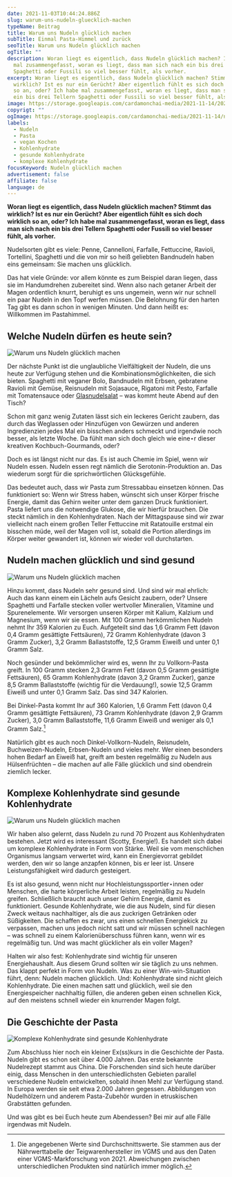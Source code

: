 ```yaml
---
date: 2021-11-03T10:44:24.886Z
slug: warum-uns-nudeln-gluecklich-machen
typeName: Beitrag
title: Warum uns Nudeln glücklich machen
subTitle: Einmal Pasta-Himmel und zurück
seoTitle: Warum uns Nudeln glücklich machen
ogTitle: ""
description: Woran liegt es eigentlich, dass Nudeln glücklich machen? Ich habe
  mal zusammengefasst, woran es liegt, dass man sich nach ein bis drei Tellern
  Spaghetti oder Fussili so viel besser fühlt, als vorher.
excerpt: Woran liegt es eigentlich, dass Nudeln glücklich machen? Stimmt das
  wirklich? Ist es nur ein Gerücht? Aber eigentlich fühlt es sich doch wirklich
  so an, oder? Ich habe mal zusammengefasst, woran es liegt, dass man sich nach
  ein bis drei Tellern Spaghetti oder Fussili so viel besser fühlt, als vorher.
image: https://storage.googleapis.com/cardamonchai-media/2021-11-14/2021-10-26-produkttest-18-nudeln-1-imagine-e8e8f8_e4d090_1024_768/640.webp
copyrigt: ""
ogImage: https://storage.googleapis.com/cardamonchai-media/2021-11-14/nudeln-uns-gluecklich-machen-fb-imagine-d8e8f8_e4cd79_1200_628/640.webp
labels:
  - Nudeln
  - Pasta
  - vegan Kochen
  - Kohlenhydrate
  - gesunde Kohlenhydrate
  - komplexe Kohlenhydrate
focusKeyword: Nudeln glücklich machen
advertisement: false
affiliate: false
language: de
---
```


**Woran liegt es eigentlich, dass Nudeln glücklich machen? Stimmt das wirklich? Ist es nur ein Gerücht? Aber eigentlich fühlt es sich doch wirklich so an, oder? Ich habe mal zusammengefasst, woran es liegt, dass man sich nach ein bis drei Tellern Spaghetti oder Fussili so viel besser fühlt, als vorher.**

Nudelsorten gibt es viele: Penne, Cannelloni, Farfalle, Fettuccine, Ravioli, Tortellini, Spaghetti und die von mir so heiß geliebten Bandnudeln haben eins gemeinsam: Sie machen uns glücklich.

Das hat viele Gründe: vor allem könnte es zum Beispiel daran liegen, dass sie im Handumdrehen zubereitet sind. Wenn also nach getaner Arbeit der Magen ordentlich knurrt, beruhigt es uns ungemein, wenn wir nur schnell ein paar Nudeln in den Topf werfen müssen. Die Belohnung für den harten Tag gibt es dann schon in wenigen Minuten. Und dann heißt es: Willkommen im Pastahimmel.

## Welche Nudeln dürfen es heute sein?

![Warum uns Nudeln glücklich machen](https://storage.googleapis.com/cardamonchai-media/2021-11-14/2021-10-26-produkttest-5-nudeln-imagine-e8d888_bf9f3d_1024_768/640.webp "Welche Nudeln dürfen es heute sein?")

Der nächste Punkt ist die unglaubliche Vielfältigkeit der Nudeln, die uns heute zur Verfügung stehen und die Kombinationsmöglichkeiten, die sich bieten. Spaghetti mit veganer Bolo, Bandnudeln mit Erbsen, gebratene Ravioli mit Gemüse, Reisnudeln mit Sojasauce, Rigatoni mit Pesto, Farfalle mit Tomatensauce oder [Glasnudelsalat](/2017/03/glasnudelsalat-mit-mango-vegan/) – was kommt heute Abend auf den Tisch?

Schon mit ganz wenig Zutaten lässt sich ein leckeres Gericht zaubern, das durch das Weglassen oder Hinzufügen von Gewürzen und anderen Ingredienzien jedes Mal ein bisschen anders schmeckt und irgendwie noch besser, als letzte Woche. Da fühlt man sich doch gleich wie eine⋆r dieser kreativen Kochbuch-Gourmands, oder?

Doch es ist längst nicht nur das. Es ist auch Chemie im Spiel, wenn wir Nudeln essen. Nudeln essen regt nämlich die Serotonin-Produktion an. Das wiederum sorgt für die sprichwörtlichen Glücksgefühle.

Das bedeutet auch, dass wir Pasta zum Stressabbau einsetzen können. Das funktioniert so: Wenn wir Stress haben, wünscht sich unser Körper frische Energie, damit das Gehirn weiter unter dem ganzen Druck funktioniert. Pasta liefert uns die notwendige Glukose, die wir hierfür brauchen. Die steckt nämlich in den Kohlenhydraten. Nach der Mittagspause sind wir zwar vielleicht nach einem großen Teller Fettuccine mit Ratatouille erstmal ein bisschen müde, weil der Magen voll ist, sobald die Portion allerdings im Körper weiter gewandert ist, können wir wieder voll durchstarten.

## Nudeln machen glücklich und sind gesund

![Warum uns Nudeln glücklich machen](https://storage.googleapis.com/cardamonchai-media/2021-11-14/2021-10-26-produkttest-28-nudeln-1-imagine-d8e8f8_cd9b5b_1024_768/640.webp "Bandnudeln mit Gemüse und Tofu")

Hinzu kommt, dass Nudeln sehr gesund sind. Und sind wir mal ehrlich: Auch das kann einem ein Lächeln aufs Gesicht zaubern, oder? Unsere Spaghetti und Farfalle stecken voller wertvoller Mineralien, Vitamine und Spurenelemente. Wir versorgen unseren Körper mit Kalium, Kalzium und Magnesium, wenn wir sie essen. Mit 100 Gramm herkömmlichen Nudeln nehmt Ihr 359 Kalorien zu Euch. Aufgeteilt sind das 1,6 Gramm Fett (davon 0,4 Gramm gesättigte Fettsäuren), 72 Gramm Kohlenhydrate (davon 3 Gramm Zucker), 3,2 Gramm Ballaststoffe, 12,5 Gramm Eiweiß und unter 0,1 Gramm Salz.

Noch gesünder und bekömmlicher wird es, wenn Ihr zu Vollkorn-Pasta greift. In 100 Gramm stecken 2,3 Gramm Fett (davon 0,5 Gramm gesättigte Fettsäuren), 65 Gramm Kohlenhydrate (davon 3,2 Gramm Zucker), ganze 8,5 Gramm Ballaststoffe (wichtig für die Verdauung!), sowie 12,5 Gramm Eiweiß und unter 0,1 Gramm Salz. Das sind 347 Kalorien.

Bei Dinkel-Pasta kommt Ihr auf 360 Kalorien, 1,6 Gramm Fett (davon 0,4 Gramm gesättigte Fettsäuren), 73 Gramm Kohlenhydrate (davon 2,9 Gramm Zucker), 3,0 Gramm Ballaststoffe, 11,6 Gramm Eiweiß und weniger als 0,1 Gramm Salz.[^1] 

Natürlich gibt es auch noch Dinkel-Vollkorn-Nudeln, Reisnudeln, Buchweizen-Nudeln, Erbsen-Nudeln und vieles mehr. Wer einen besonders hohen Bedarf an Eiweiß hat, greift am besten regelmäßig zu Nudeln aus Hülsenfrüchten – die machen auf alle Fälle glücklich und sind obendrein ziemlich lecker.

## Komplexe Kohlenhydrate sind gesunde Kohlenhydrate

![Warum uns Nudeln glücklich machen](https://storage.googleapis.com/cardamonchai-media/2021-11-14/2021-10-26-produkttest-21-nudeln-1-imagine-d8e8f8_e7d694_1024_768/640.webp "Komplexe Kohlenhydrate sind gesunde Kohlenhydrate")

Wir haben also gelernt, dass Nudeln zu rund 70 Prozent aus Kohlenhydraten bestehen. Jetzt wird es interessant (Scotty, Energie!). Es handelt sich dabei um komplexe Kohlenhydrate in Form von Stärke. Weil sie vom menschlichen Organismus langsam verwertet wird, kann ein Energievorrat gebildet werden, den wir so lange anzapfen können, bis er leer ist. Unsere Leistungsfähigkeit wird dadurch gesteigert.

Es ist also gesund, wenn nicht nur Hochleistungssportler⋆innen oder Menschen, die harte körperliche Arbeit leisten, regelmäßig zu Nudeln greifen. Schließlich braucht auch unser Gehirn Energie, damit es funktioniert. Gesunde Kohlenhydrate, wie die aus Nudeln, sind für diesen Zweck weitaus nachhaltiger, als die aus zuckrigen Getränken oder Süßigkeiten. Die schaffen es zwar, uns einen schnellen Energiekick zu verpassen, machen uns jedoch nicht satt und wir müssen schnell nachlegen – was schnell zu einem Kalorienüberschuss führen kann, wenn wir es regelmäßig tun. Und was macht glücklicher als ein voller Magen?

Halten wir also fest: Kohlenhydrate sind wichtig für unseren Energiehaushalt. Aus diesem Grund sollten wir sie täglich zu uns nehmen. Das klappt perfekt in Form von Nudeln. Was zu einer Win-win-Situation führt, denn: Nudeln machen glücklich. Und: Kohlenhydrate sind nicht gleich Kohlenhydrate. Die einen machen satt und glücklich, weil sie den Energiespeicher nachhaltig füllen, die anderen geben einen schnellen Kick, auf den meistens schnell wieder ein knurrender Magen folgt.

## Die Geschichte der Pasta

![Komplexe Kohlenhydrate sind gesunde Kohlenhydrate](https://storage.googleapis.com/cardamonchai-media/2021-11-14/2021-10-26-produkttest-8-nudeln-imagine-f8c848_b59f3b_1024_768/640.webp "Nudeln mit Pesto schmecken einfach immer")

Zum Abschluss hier noch ein kleiner Ex(ss)kurs in die Geschichte der Pasta. Nudeln gibt es schon seit über 4.000 Jahren. Das erste bekannte Nudelrezept stammt aus China. Die Forschenden sind sich heute darüber einig, dass Menschen in den unterschiedlichsten Gebieten parallel verschiedene Nudeln entwickelten, sobald ihnen Mehl zur Verfügung stand. In Europa werden sie seit etwa 2.000 Jahren gegessen. Abbildungen von Nudelhölzern und anderem Pasta-Zubehör wurden in etruskischen Grabstätten gefunden.

Und was gibt es bei Euch heute zum Abendessen? Bei mir auf alle Fälle irgendwas mit Nudeln.

[^1]: Die angegebenen Werte sind Durchschnittswerte. Sie stammen aus der Nährwerttabelle der Teigwarenhersteller im VGMS und aus den Daten einer VGMS-Markforschung von 2021. Abweichungen zwischen unterschiedlichen Produkten sind natürlich immer möglich.